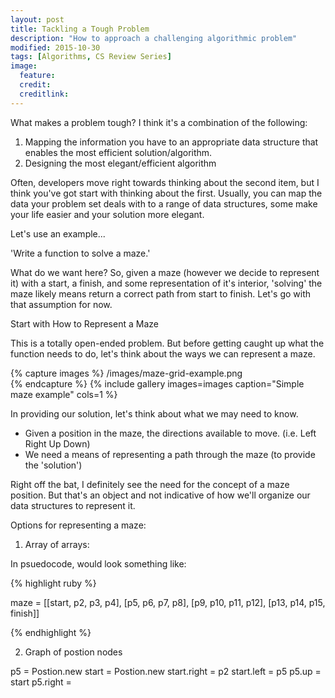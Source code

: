 ```yaml
---
layout: post
title: Tackling a Tough Problem
description: "How to approach a challenging algorithmic problem"
modified: 2015-10-30
tags: [Algorithms, CS Review Series]
image:
  feature: 
  credit: 
  creditlink: 
---
```


What makes a problem tough? I think it's a combination of the following: 

1. Mapping the information you have to an appropriate data structure that enables the most efficient solution/algorithm.
2. Designing the most elegant/efficient algorithm

Often, developers move right towards thinking about the second item, but I think you've got start with thinking about the first. Usually, you can map the data your problem set deals with to a range of data structures, some make your life easier and your solution more elegant.

Let's use an example...

'Write a function to solve a maze.'

What do we want here? So, given a maze (however we decide to represent it) with a start, a finish, and some representation of it's interior, 'solving' the maze likely means return a correct path from start to finish. Let's go with that assumption for now.

Start with How to Represent a Maze

This is a totally open-ended problem. But before getting caught up what the function needs to do, let's think about the ways we can represent a maze.

{% capture images %}
	/images/maze-grid-example.png	
{% endcapture %}
{% include gallery images=images caption="Simple maze example" cols=1 %}

In providing our solution, let's think about what we may need to know.

* Given a position in the maze, the directions available to move. (i.e. Left Right Up Down)
* We need a means of representing a path through the maze (to provide the 'solution')

Right off the bat, I definitely see the need for the concept of a maze position. But that's an object and not indicative of how we'll organize our data structures to represent it.

Options for representing a maze:

1) Array of arrays: 

In psuedocode, would look something like:

{% highlight ruby %}

maze = 		[[start, p2, p3, p4],
	[p5, p6, p7, p8],
	[p9, p10, p11, p12],
	[p13, p14, p15, finish]]

{% endhighlight %}

2) Graph of postion nodes

p5 = Postion.new
start = Postion.new
start.right = p2
start.left = p5
p5.up = start
p5.right = 
